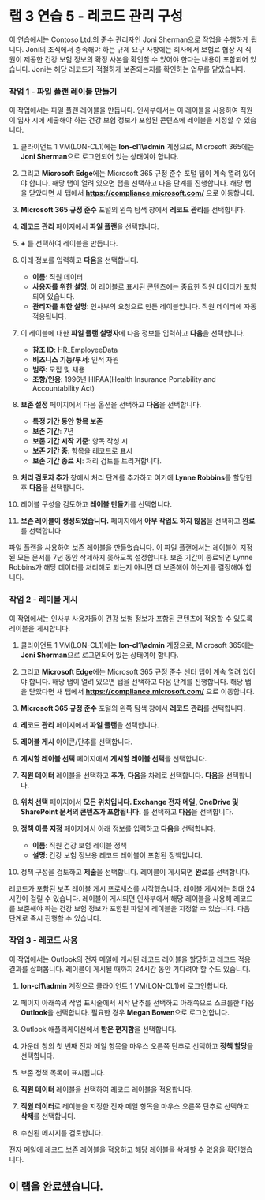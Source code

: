 # 랩 3 연습 5 - 레코드 관리 구성

이 연습에서는 Contoso Ltd.의 준수 관리자인 Joni Sherman으로 작업을 수행하게 됩니다. Joni의 조직에서 충족해야 하는 규제 요구 사항에는 회사에서 보험료 협상 시 직원이 제공한 건강 보험 정보의 확정 사본을 확인할 수 있어야 한다는 내용이 포함되어 있습니다. Joni는 해당 레코드가 적절하게 보존되는지를 확인하는 업무를 맡았습니다.

### 작업 1 - 파일 플랜 레이블 만들기

이 작업에서는 파일 플랜 레이블을 만듭니다. 인사부에서는 이 레이블을 사용하여 직원이 입사 시에 제출해야 하는 건강 보험 정보가 포함된 콘텐츠에 레이블을 지정할 수 있습니다.

1. 클라이언트 1 VM(LON-CL1)에는 **lon-cl1\admin** 계정으로, Microsoft 365에는 **Joni Sherman**으로 로그인되어 있는 상태여야 합니다. 

2. 그리고 **Microsoft Edge**에는 Microsoft 365 규정 준수 포털 탭이 계속 열려 있어야 합니다. 해당 탭이 열려 있으면 탭을 선택하고 다음 단계를 진행합니다. 해당 탭을 닫았다면 새 탭에서 **https://compliance.microsoft.com/** 으로 이동합니다. 

3. **Microsoft 365 규정 준수** 포털의 왼쪽 탐색 창에서 **레코드 관리**를 선택합니다.

4. **레코드 관리** 페이지에서 **파일 플랜**을 선택합니다.

5. **+** 를 선택하여 레이블을 만듭니다.

6. 아래 정보를 입력하고 **다음**을 선택합니다.
    - **이름**: 직원 데이터
    - **사용자를 위한 설명**: 이 레이블로 표시된 콘텐츠에는 중요한 직원 데이터가 포함되어 있습니다.
    - **관리자를 위한 설명**: 인사부의 요청으로 만든 레이블입니다. 직원 데이터에 자동 적용됩니다.

7. 이 레이블에 대한 **파일 플랜 설명자**에 다음 정보를 입력하고 **다음**을 선택합니다.

    - **참조 ID**: HR_EmployeeData
    - **비즈니스 기능/부서**: 인적 자원
    - **범주**: 모집 및 채용
    - **조항/인용**: 1996년 HIPAA(Health Insurance Portability and Accountability Act)

8. **보존 설정** 페이지에서 다음 옵션을 선택하고 **다음**을 선택합니다.
    - **특정 기간 동안 항목 보존**
    - **보존 기간**: 7년
    - **보존 기간 시작 기준**: 항목 작성 시
    - **보존 기간 중**: 항목을 레코드로 표시
    - **보존 기간 종료 시**: 처리 검토를 트리거합니다.

9. **처리 검토자 추가** 창에서 처리 단계를 추가하고 여기에 **Lynne Robbins**를 할당한 후 **다음**을 선택합니다.

10. 레이블 구성을 검토하고 **레이블 만들기**를 선택합니다.

11. **보존 레이블이 생성되었습니다.** 페이지에서 **아무 작업도 하지 않음**을 선택하고 **완료**를 선택합니다.

파일 플랜을 사용하여 보존 레이블을 만들었습니다. 이 파일 플랜에서는 레이블이 지정된 모든 문서를 7년 동안 삭제하지 못하도록 설정합니다. 보존 기간이 종료되면 Lynne Robbins가 해당 데이터를 처리해도 되는지 아니면 더 보존해야 하는지를 결정해야 합니다.

### 작업 2 - 레이블 게시

이 작업에서는 인사부 사용자들이 건강 보험 정보가 포함된 콘텐츠에 적용할 수 있도록 레이블을 게시합니다.  

1. 클라이언트 1 VM(LON-CL1)에는 **lon-cl1\admin** 계정으로, Microsoft 365에는 **Joni Sherman**으로 로그인되어 있는 상태여야 합니다. 

2. 그리고 **Microsoft Edge**에는 Microsoft 365 규정 준수 센터 탭이 계속 열려 있어야 합니다. 해당 탭이 열려 있으면 탭을 선택하고 다음 단계를 진행합니다. 해당 탭을 닫았다면 새 탭에서 **https://compliance.microsoft.com/** 으로 이동합니다. 

3. **Microsoft 365 규정 준수** 포털의 왼쪽 탐색 창에서 **레코드 관리**를 선택합니다.

4. **레코드 관리** 페이지에서 **파일 플랜**을 선택합니다.

5. **레이블 게시** 아이콘/단추를 선택합니다.

6. **게시할 레이블 선택** 페이지에서 **게시할 레이블 선택**을 선택합니다.

7. **직원 데이터** 레이블을 선택하고 **추가**, **다음**을 차례로 선택합니다.  **다음**을 선택합니다.

8. **위치 선택** 페이지에서 **모든 위치입니다. Exchange 전자 메일, OneDrive 및 SharePoint 문서의 콘텐츠가 포함됩니다.** 를 선택하고 **다음**을 선택합니다.

9. **정책 이름 지정** 페이지에서 아래 정보를 입력하고 **다음**을 선택합니다.
    - **이름**: 직원 건강 보험 레이블 정책
    - **설명**: 건강 보험 정보용 레코드 레이블이 포함된 정책입니다.

10. 정책 구성을 검토하고 **제출**을 선택합니다.  레이블이 게시되면 **완료**를 선택합니다.

레코드가 포함된 보존 레이블 게시 프로세스를 시작했습니다. 레이블 게시에는 최대 24시간이 걸릴 수 있습니다. 레이블이 게시되면 인사부에서 해당 레이블을 사용해 레코드를 보존해야 하는 건강 보험 정보가 포함된 파일에 레이블을 지정할 수 있습니다.  다음 단계로 즉시 진행할 수 있습니다.

### 작업 3 - 레코드 사용

이 작업에서는 Outlook의 전자 메일에 게시된 레코드 레이블을 할당하고 레코드 적용 결과를 살펴봅니다. 레이블이 게시될 때까지 24시간 동안 기다려야 할 수도 있습니다.

1. **lon-cl1\admin** 계정으로 클라이언트 1 VM(LON-CL1)에 로그인합니다.

2. 페이지 아래쪽의 작업 표시줄에서 시작 단추를 선택하고 아래쪽으로 스크롤한 다음 **Outlook**을 선택합니다. 필요한 경우 **Megan Bowen**으로 로그인합니다.
 
3. Outlook 애플리케이션에서 **받은 편지함**을 선택합니다.

4. 가운데 창의 첫 번째 전자 메일 항목을 마우스 오른쪽 단추로 선택하고 **정책 할당**을 선택합니다.

5. 보존 정책 목록이 표시됩니다.

6. **직원 데이터** 레이블을 선택하여 레코드 레이블을 적용합니다.  

7. **직원 데이터**로 레이블을 지정한 전자 메일 항목을 마우스 오른쪽 단추로 선택하고 **삭제**를 선택합니다.

8. 수신된 메시지를 검토합니다.

전자 메일에 레코드 보존 레이블을 적용하고 해당 레이블을 삭제할 수 없음을 확인했습니다. 

## 이 랩을 완료했습니다.
